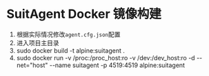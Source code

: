 # SuitAgent Docker 镜像构建

 1. 根据实际情况修改`agent.cfg.json`配置
 2. 进入项目主目录
 3. sudo docker build -t alpine:suitagent .
 4. sudo docker run -v /proc:/proc_host:ro -v /dev:/dev_host:ro -d --net="host" --name suitagent -p 4519:4519 alpine:suitagent


